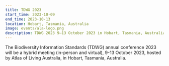 ```yaml
---
title: TDWG 2023
start_time: 2023-10-09
end_time: 2023-10-13
location: Hobart, Tasmania, Australia
image: events/ala-logo.png
description: TDWG 2023 9–13 October 2023 in Hobart, Tasmania, Australia (hybrid in-person and virtual participation).
---
```


The Biodiversity Information Standards (TDWG) annual conference 2023 will be a hybrid meeting (in-person and virtual), 9-13 October 2023, hosted by Atlas of Living Australia, in Hobart, Tasmania, Australia.
